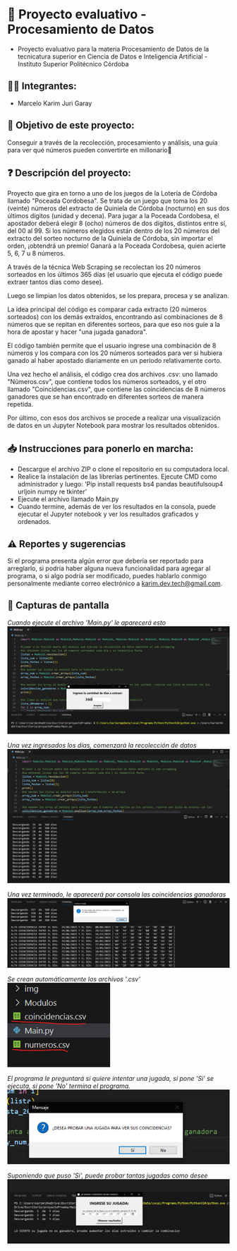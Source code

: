 # 🎰 Proyecto evaluativo - Procesamiento de Datos
- Proyecto evaluativo para la materia Procesamiento de Datos de la tecnicatura superior en Ciencia de Datos e Inteligencia Artificial - Instituto Superior Politécnico Córdoba

## 👨‍💻 Integrantes:
- Marcelo Karim Juri Garay

## 🎯 Objetivo de este proyecto:
Conseguir a través de la recolección, procesamiento y análisis, una guía para ver qué números pueden convertirte en millonario🤑

## ❓ Descripción del proyecto:
Proyecto que gira en torno a uno de los juegos de la Lotería de Córdoba llamado "Poceada Cordobesa". Se trata de un juego que toma los 20 (veinte) números del extracto de Quiniela de Córdoba (nocturno) en sus dos últimos dígitos (unidad y decena). Para jugar a la Poceada Cordobesa, el apostador deberá elegir 8 (ocho) números de dos dígitos, distintos entre sí, del 00 al 99. Si los números elegidos están dentro de los 20 números del extracto del sorteo nocturno de la Quiniela de Córdoba, sin importar el orden, ¡obtendrá un premio!
Ganará a la Poceada Cordobesa, quien acierte 5, 6, 7 u 8 números.

A través de la técnica Web Scraping se recolectan los 20 números sorteados en los últimos 365 días (el usuario que ejecuta el código puede extraer tantos días como desee).

Luego se limpian los datos obtenidos, se los prepara, procesa y se analizan.

La idea principal del código es comparar cada extracto (20 números sorteados) con los demás extraídos, encontrando así combinaciones de 8 números que se repitan en diferentes sorteos, para que eso nos guíe a la hora de apostar y hacer "una jugada ganadora".

El código también permite que el usuario ingrese una combinación de 8 números y los compara con los 20 números sorteados para ver si hubiera ganado al haber apostado diariamente en un periodo relativamente corto.

Una vez hecho el análisis, el código crea dos archivos .csv: uno llamado "Números.csv", que contiene todos los números sorteados, y el otro llamado "Coincidencias.csv", que contiene las coincidencias de 8 números ganadores que se han encontrado en diferentes sorteos de manera repetida.

Por último, con esos dos archivos se procede a realizar una visualización de datos en un Jupyter Notebook para mostrar los resultados obtenidos.

## 📥 Instrucciones para ponerlo en marcha:
- Descargue el archivo ZIP o clone el repositorio en su computadora local.
- Realice la instalación de las librerías pertinentes. Ejecute CMD como administrador y luego:
'Pip install requests bs4 pandas beautifulsoup4 urljoin numpy re tkinter'
- Ejecute el archivo llamado Main.py
- Cuando termine, además de ver los resultados en la consola, puede ejecutar el Jupyter notebook y ver los resultados graficados y ordenados.

## ⚠️ Reportes y sugerencias
Si el programa presenta algún error que debería ser reportado para arreglarlo, si podría haber alguna nueva funcionalidad para agregar al programa, o si algo podría ser modificado, puedes hablarlo conmigo personalmente mediante correo electrónico a karim.dev.tech@gmail.com.

## 📸 Capturas de pantalla
*Cuando ejecute el archivo 'Main.py' le aparecerá esto*
![Capturas](Codigo/img/1.png)

*Una vez ingresados los días, comenzará la recolección de datos*
![Capturas](Codigo/img/2.png)

*Una vez terminado, le aparecerá por consola las coincidencias ganadoras*
![Capturas](Codigo/img/3.png)

*Se crean automáticamente los archivos '.csv'*
![Capturas](Codigo/img/4.png)

*El programa le preguntará si quiere intentar una jugada, si pone 'Si' se ejecuta, si pone 'No' termina el programa.*
![Capturas](Codigo/img/5.png)

*Suponiendo que puso 'Si', puede probar tantas jugadas como desee*
![Capturas](Codigo/img/6.png)

